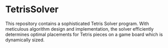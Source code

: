 # TetrisSolver
This repository contains a sophisticated Tetris Solver program. With meticulous algorithm design and implementation, the solver efficiently determines optimal placements for Tetris pieces on a game board which is dynamically sized.

